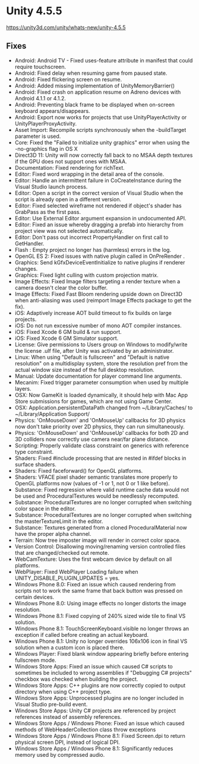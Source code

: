 # Unity 4.5.5

https://unity3d.com/unity/whats-new/unity-4.5.5

## Fixes



*   Android: Android TV - Fixed uses-feature attribute in manifest that could require touchscreen.
*   Android: Fixed delay when resuming game from paused state.
*   Android: Fixed flickering screen on resume.
*   Android: Added missing implementation of UnityMemoryBarrier()
*   Android: Fixed crash on application resume on Adreno devices with Android 4.1.1 or 4.1.2.
*   Android: Preventing black frame to be displayed when on-screen keyboard appears/disappears.
*   Android: Export now works for projects that use UnityPlayerActivity or UnityPlayerProxyActivity.
*   Asset Import: Recompile scripts synchronously when the -buildTarget parameter is used.
*   Core: Fixed the "Failed to initialize unity graphics" error when using the -no-graphics flag in OS X
*   Direct3D 11: Unity will now correctly fall back to no MSAA depth textures if the GPU does not support ones with MSAA.
*   Documentation: Fixed rendering for richText.
*   Editor: Fixed word wrapping in the detail area of the console.
*   Editor: Handle an intermittent failure in CoCreateInstance during the Visual Studio launch process.
*   Editor: Open a script in the correct version of Visual Studio when the script is already open in a different version.
*   Editor: Fixed selected wireframe not rendered if object's shader has GrabPass as the first pass.
*   Editor: Use External Editor argument expansion in undocumented API.
*   Editor: Fixed an issue whereby dragging a prefab into hierarchy from project view was not selected automatically.
*   Editor: Don't pass out incorrect PropertyHandler on first call to GetHandler.
*   Flash : Empty project no longer has (harmless) errors in the log.
*   OpenGL ES 2: Fixed issues with native plugin called in OnPreRender .
*   Graphics: Send kGfxDeviceEventInitialize to native plugins if renderer changes.
*   Graphics: Fixed light culling with custom projection matrix.
*   Image Effects: Fixed Image filters targeting a render texture when a camera doesn't clear the color buffer.
*   Image Effects: Fixed Fast Bloom rendering upside down on Direct3D when anti-aliasing was used (reimport Image Effects package to get the fix).
*   iOS: Adaptively increase AOT build timeout to fix builds on large projects.
*   iOS: Do not run excessive number of mono AOT compiler instances.
*   iOS: Fixed Xcode 6 GM build & run support.
*   iOS: Fixed Xcode 6 GM Simulator support.
*   License: Give permissions to Users group on Windows to modify/write the license .ulf file, after Unity was activated by an administrator.
*   Linux: When using "Default is fullscreen" and "Default is native resolution" on a multidisplay system, store the resolution pref from the actual window size instead of the full desktop resolution.
*   Manual: Update documentation for player command line arguments.
*   Mecanim: Fixed trigger parameter consumption when used by multiple layers.
*   OSX: Now GameKit is loaded dynamically, it should help with Mac App Store submissions for games, which are not using Game Center.
*   OSX: Application.persistentDataPath changed from ~/Library/Caches/ to ~/Library/Application Support/
*   Physics: 'OnMouseDown' and 'OnMouseUp' callbacks for 3D physics now don't take priority over 2D physics, they can run simultaneously.
*   Physics: 'OnMouseDown' and 'OnMouseUp' callbacks for both 2D and 3D colliders now correctly use camera near/far plane distance.
*   Scripting: Properly validate class constraint on generics with reference type constraint.
*   Shaders: Fixed #include processing that are nested in #ifdef blocks in surface shaders.
*   Shaders: Fixed faceforward() for OpenGL platforms.
*   Shaders: VFACE pixel shader semantic translates more properly to OpenGL platforms now (values of -1 or 1, not 0 or 1 like before).
*   Substance: Fixed regression where valid runtime cache data would not be used and ProceduralTextures would be needlessly recomputed.
*   Substance: ProceduralTextures are no longer corrupted when switching color space in the editor.
*   Substance: ProceduralTextures are no longer corrupted when switching the masterTextureLimit in the editor.
*   Substance: Textures generated from a cloned ProceduralMaterial now have the proper alpha channel.
*   Terrain: Now tree imposter image will render in correct color space.
*   Version Control: Disallowing moving/renaming version controlled files that are changed/checked out remote.
*   WebCamTexture: Uses the first webcam device by default on all platforms.
*   WebPlayer: Fixed WebPlayer Loading failure when UNITY\_DISABLE\_PLUGIN\_UPDATES = yes.
*   Windows Phone 8.0: Fixed an issue which caused rendering from scripts not to work the same frame that back button was pressed on certain devices.
*   Windows Phone 8.0: Using image effects no longer distorts the image resolution.
*   Windows Phone 8.1: Fixed copying of 240% sized wide tile to final VS solution.
*   Windows Phone 8.1: TouchScreenKeyboard.visible no longer throws an exception if called before creating an actual keyboard.
*   Windows Phone 8.1: Unity no longer overrides 106x106 icon in final VS solution when a custom icon is placed there.
*   Windows Player: Fixed blank window appearing briefly before entering fullscreen mode.
*   Windows Store Apps: Fixed an issue which caused C# scripts to sometimes be included to wrong assemblies if "Debugging C# projects" checkbox was checked when building the project.
*   Windows Store Apps: C++ plugins are now correctly copied to output directory when using C++ project type.
*   Windows Store Apps: Unprocessed plugins are no longer included in Visual Studio pre-build event.
*   Windows Store Apps: Unity C# projects are referenced by project references instead of assembly references.
*   Windows Store Apps / Windows Phone: Fixed an issue which caused methods of WebHeaderCollection class throw exceptions
*   Windows Store Apps / Windows Phone 8.1: Fixed Screen.dpi to return physical screen DPI, instead of logical DPI.
*   Windows Store Apps / Windows Phone 8.1: Significantly reduces memory used by compressed audio.